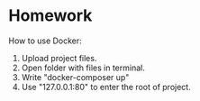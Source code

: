 # Homework
How to use Docker:
1. Upload project files.
2. Open folder with files in terminal.
3. Write "docker-composer up"
4. Use "127.0.0.1:80" to enter the root of project.
